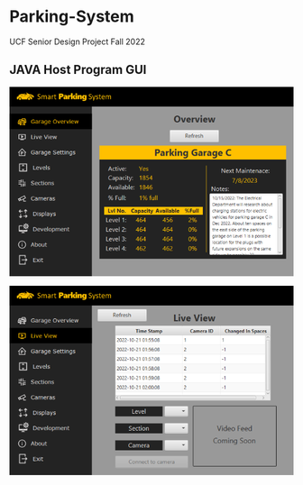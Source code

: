 # Parking-System
UCF Senior Design Project Fall 2022


## JAVA Host Program GUI
![Java GUI - Overview](Documentation/images/Java%20GUI%20-%20Overview.PNG)



![Java GUI - Live View](Documentation/images/Java%20GUI%20-%20Live%20View.PNG)